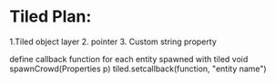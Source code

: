 # Tiled Plan:

1.Tiled object layer
2. pointer
3. Custom string property


define callback function for each entity spawned with tiled
void spawnCrowd(Properties p)
tiled.setcallback(function, "entity name")


